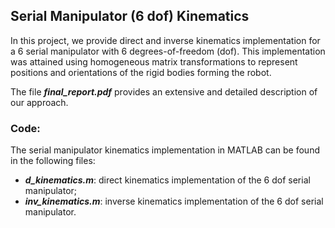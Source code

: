 ## Serial Manipulator (6 dof) Kinematics 

In this project, we provide direct and inverse kinematics implementation for a 6 serial manipulator with 6 degrees-of-freedom (dof). This implementation was attained using homogeneous matrix transformations to represent positions and orientations of the rigid bodies forming the robot.

The file ***final_report.pdf*** provides an extensive and detailed description of our approach.

### Code:

The serial manipulator kinematics implementation in MATLAB can be found in the following files:

+ ***d_kinematics.m***: direct kinematics implementation of the 6 dof serial manipulator;
+ ***inv_kinematics.m***: inverse kinematics implementation of the 6 dof serial manipulator.
